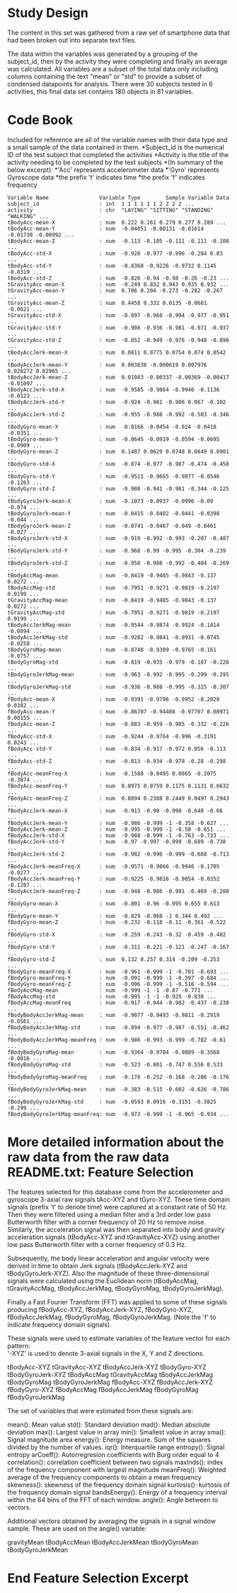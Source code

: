 Study Design
===============
The content in this set was gathered from a raw set of smartphone data that had been broken out into separate text files.  

The data within the variables was generated by a grouping of the subject_id, then by the activity they were completing and finally an average was calculated.  All variables are a subset of the total data only including columns containing the text "mean" or "std" to provide a subset of condensed datapoints for analysis.  There were 30 subjects tested in 6 activities, this final data set contains 180 objects in 81 variables.

Code Book
================
Included for reference are all of the variable names with their data type and a small sample of the data contained in them.
*Subject_id is the numerical ID of the test subject that completed the activities
*Activity is the title of the activity needing to be completed by the test subjects
*(In summary of the below excerpt):
*'Acc' represents accelerometer data
*'Gyro' represents Gyroscope data
*the prefix 't' indicates time
*the prefix 'f' indicates frequency
  
    Variable Name                Variable Type        Sample Variable Data
    subject_id                   : int  1 1 1 1 1 1 2 2 2 2 ...
    activity                     : chr  "LAYING" "SITTING" "STANDING" "WALKING" ...
    tBodyAcc-mean-X              : num  0.222 0.261 0.279 0.277 0.289 ...
    tBodyAcc-mean-Y              : num  -0.04051 -0.00131 -0.01614 -0.01738 -0.00992 ...
    tBodyAcc-mean-Z              : num  -0.113 -0.105 -0.111 -0.111 -0.108 ...
    tBodyAcc-std-X               : num  -0.928 -0.977 -0.996 -0.284 0.03 ...
    tBodyAcc-std-Y               : num  -0.8368 -0.9226 -0.9732 0.1145 -0.0319 ...
    tBodyAcc-std-Z               : num  -0.826 -0.94 -0.98 -0.26 -0.23 ...
    tGravityAcc-mean-X           : num  -0.249 0.832 0.943 0.935 0.932 ...
    tGravityAcc-mean-Y           : num  0.706 0.204 -0.273 -0.282 -0.267 ...
    tGravityAcc-mean-Z           : num  0.4458 0.332 0.0135 -0.0681 -0.0621 ...
    tGravityAcc-std-X            : num  -0.897 -0.968 -0.994 -0.977 -0.951 ...
    tGravityAcc-std-Y            : num  -0.908 -0.936 -0.981 -0.971 -0.937 ...
    tGravityAcc-std-Z            : num  -0.852 -0.949 -0.976 -0.948 -0.896 ...
    tBodyAccJerk-mean-X          : num  0.0811 0.0775 0.0754 0.074 0.0542 ...
    tBodyAccJerk-mean-Y          : num  0.003838 -0.000619 0.007976 0.028272 0.02965 ...
    tBodyAccJerk-mean-Z          : num  0.01083 -0.00337 -0.00369 -0.00417 -0.01097 ...
    tBodyAccJerk-std-X           : num  -0.9585 -0.9864 -0.9946 -0.1136 -0.0123 ...
    tBodyAccJerk-std-Y           : num  -0.924 -0.981 -0.986 0.067 -0.102 ...
    tBodyAccJerk-std-Z           : num  -0.955 -0.988 -0.992 -0.503 -0.346 ...
    tBodyGyro-mean-X             : num  -0.0166 -0.0454 -0.024 -0.0418 -0.0351 ...
    tBodyGyro-mean-Y             : num  -0.0645 -0.0919 -0.0594 -0.0695 -0.0909 ...
    tBodyGyro-mean-Z             : num  0.1487 0.0629 0.0748 0.0849 0.0901 ...
    tBodyGyro-std-X              : num  -0.874 -0.977 -0.987 -0.474 -0.458 ...
    tBodyGyro-std-Y              : num  -0.9511 -0.9665 -0.9877 -0.0546 -0.1263 ...
    tBodyGyro-std-Z              : num  -0.908 -0.941 -0.981 -0.344 -0.125 ...
    tBodyGyroJerk-mean-X         : num  -0.1073 -0.0937 -0.0996 -0.09 -0.074 ...
    tBodyGyroJerk-mean-Y         : num  -0.0415 -0.0402 -0.0441 -0.0398 -0.044 ...
    tBodyGyroJerk-mean-Z         : num  -0.0741 -0.0467 -0.049 -0.0461 -0.027 ...
    tBodyGyroJerk-std-X          : num  -0.919 -0.992 -0.993 -0.207 -0.487 ...
    tBodyGyroJerk-std-Y          : num  -0.968 -0.99 -0.995 -0.304 -0.239 ...
    tBodyGyroJerk-std-Z          : num  -0.958 -0.988 -0.992 -0.404 -0.269 ...
    tBodyAccMag-mean             : num  -0.8419 -0.9485 -0.9843 -0.137 0.0272 ...
    tBodyAccMag-std              : num  -0.7951 -0.9271 -0.9819 -0.2197 0.0199 ...
    tGravityAccMag-mean          : num  -0.8419 -0.9485 -0.9843 -0.137 0.0272 ...
    tGravityAccMag-std           : num  -0.7951 -0.9271 -0.9819 -0.2197 0.0199 ...
    tBodyAccJerkMag-mean         : num  -0.9544 -0.9874 -0.9924 -0.1414 -0.0894 ...
    tBodyAccJerkMag-std          : num  -0.9282 -0.9841 -0.9931 -0.0745 -0.0258 ...
    tBodyGyroMag-mean            : num  -0.8748 -0.9309 -0.9765 -0.161 -0.0757 ...
    tBodyGyroMag-std             : num  -0.819 -0.935 -0.979 -0.187 -0.226 ...
    tBodyGyroJerkMag-mean        : num  -0.963 -0.992 -0.995 -0.299 -0.295 ...
    tBodyGyroJerkMag-std         : num  -0.936 -0.988 -0.995 -0.325 -0.307 ...
    fBodyAcc-mean-X              : num  -0.9391 -0.9796 -0.9952 -0.2028 0.0382 ...
    fBodyAcc-mean-Y              : num  -0.86707 -0.94408 -0.97707 0.08971 0.00155 ...
    fBodyAcc-mean-Z              : num  -0.883 -0.959 -0.985 -0.332 -0.226 ...
    fBodyAcc-std-X               : num  -0.9244 -0.9764 -0.996 -0.3191 0.0243 ...
    fBodyAcc-std-Y               : num  -0.834 -0.917 -0.972 0.056 -0.113 ...
    fBodyAcc-std-Z               : num  -0.813 -0.934 -0.978 -0.28 -0.298 ...
    fBodyAcc-meanFreq-X          : num  -0.1588 -0.0495 0.0865 -0.2075 -0.3074 ...
    fBodyAcc-meanFreq-Y          : num  0.0975 0.0759 0.1175 0.1131 0.0632 ...
    fBodyAcc-meanFreq-Z          : num  0.0894 0.2388 0.2449 0.0497 0.2943 ...
    fBodyAccJerk-mean-X          : num  -0.913 -0.98 -0.998 -0.648 -0.66 ...
    fBodyAccJerk-mean-Y          : num  -0.986 -0.999 -1 -0.358 -0.627 ...
    fBodyAccJerk-mean-Z          : num  -0.995 -0.999 -1 -0.58 -0.651 ...
    fBodyAccJerk-std-X           : num  -0.988 -0.999 -1 -0.763 -0.733 ...
    fBodyAccJerk-std-Y           : num  -0.97 -0.997 -0.999 -0.689 -0.738 ...
    fBodyAccJerk-std-Z           : num  -0.982 -0.996 -0.999 -0.668 -0.713 ...
    fBodyAccJerk-meanFreq-X      : num  -0.9571 -0.9866 -0.9946 -0.1705 -0.0277 ...
    fBodyAccJerk-meanFreq-Y      : num  -0.9225 -0.9816 -0.9854 -0.0352 -0.1287 ...
    fBodyAccJerk-meanFreq-Z      : num  -0.948 -0.986 -0.991 -0.469 -0.288 ...
    fBodyGyro-mean-X             : num  -0.801 -0.96 -0.995 0.655 0.613 ...
    fBodyGyro-mean-Y             : num  -0.829 -0.968 -1 0.344 0.492 ...
    fBodyGyro-mean-Z             : num  -0.232 -0.118 -0.11 -0.361 -0.522 ...
    fBodyGyro-std-X              : num  -0.259 -0.243 -0.32 -0.459 -0.402 ...
    fBodyGyro-std-Y              : num  -0.311 -0.221 -0.121 -0.247 -0.167 ...
    fBodyGyro-std-Z              : num  0.132 0.257 0.314 -0.209 -0.253 ...
    fBodyGyro-meanFreq-X         : num  -0.961 -0.999 -1 -0.701 -0.693 ...
    fBodyGyro-meanFreq-Y         : num  -0.991 -0.999 -1 -0.397 -0.684 ...
    fBodyGyro-meanFreq-Z         : num  -0.996 -0.999 -1 -0.516 -0.594 ...
    fBodyAccMag-mean             : num  -0.999 -1 -1 -0.87 -0.771 ...
    fBodyAccMag-std              : num  -0.995 -1 -1 -0.929 -0.838 ...
    fBodyAccMag-meanFreq         : num  -0.917 -0.944 -0.982 -0.437 -0.238 ...
    fBodyBodyAccJerkMag-mean     : num  -0.9077 -0.9493 -0.9811 -0.2919 -0.0561 ...
    fBodyBodyAccJerkMag-std      : num  -0.894 -0.977 -0.987 -0.551 -0.462 ...
    fBodyBodyAccJerkMag-meanFreq : num  -0.986 -0.993 -0.999 -0.782 -0.61 ...
    fBodyBodyGyroMag-mean        : num  -0.9364 -0.9784 -0.9889 -0.3568 -0.0816 ...
    fBodyBodyGyroMag-std         : num  -0.523 -0.801 -0.747 0.556 0.533 ...
    fBodyBodyGyroMag-meanFreq    : num  -0.178 -0.252 -0.168 -0.286 -0.176 ...
    fBodyBodyGyroJerkMag-mean    : num  -0.383 -0.515 -0.602 -0.626 -0.786 ...
    fBodyBodyGyroJerkMag-std     : num  -0.0593 0.0916 -0.3151 -0.3825 -0.299 ...
    fBodyBodyGyroJerkMag-meanFreq: num  -0.973 -0.999 -1 -0.965 -0.934 ...
  
  More detailed information about the raw data from the raw data README.txt:
Feature Selection 
=================

The features selected for this database come from the accelerometer and gyroscope 3-axial raw signals tAcc-XYZ and tGyro-XYZ. These time domain signals (prefix 't' to denote time) were captured at a constant rate of 50 Hz. Then they were filtered using a median filter and a 3rd order low pass Butterworth filter with a corner frequency of 20 Hz to remove noise. Similarly, the acceleration signal was then separated into body and gravity acceleration signals (tBodyAcc-XYZ and tGravityAcc-XYZ) using another low pass Butterworth filter with a corner frequency of 0.3 Hz. 

Subsequently, the body linear acceleration and angular velocity were derived in time to obtain Jerk signals (tBodyAccJerk-XYZ and tBodyGyroJerk-XYZ). Also the magnitude of these three-dimensional signals were calculated using the Euclidean norm (tBodyAccMag, tGravityAccMag, tBodyAccJerkMag, tBodyGyroMag, tBodyGyroJerkMag). 

Finally a Fast Fourier Transform (FFT) was applied to some of these signals producing fBodyAcc-XYZ, fBodyAccJerk-XYZ, fBodyGyro-XYZ, fBodyAccJerkMag, fBodyGyroMag, fBodyGyroJerkMag. (Note the 'f' to indicate frequency domain signals). 

These signals were used to estimate variables of the feature vector for each pattern:  
'-XYZ' is used to denote 3-axial signals in the X, Y and Z directions.

tBodyAcc-XYZ
tGravityAcc-XYZ
tBodyAccJerk-XYZ
tBodyGyro-XYZ
tBodyGyroJerk-XYZ
tBodyAccMag
tGravityAccMag
tBodyAccJerkMag
tBodyGyroMag
tBodyGyroJerkMag
fBodyAcc-XYZ
fBodyAccJerk-XYZ
fBodyGyro-XYZ
fBodyAccMag
fBodyAccJerkMag
fBodyGyroMag
fBodyGyroJerkMag

The set of variables that were estimated from these signals are: 

mean(): Mean value
std(): Standard deviation
mad(): Median absolute deviation 
max(): Largest value in array
min(): Smallest value in array
sma(): Signal magnitude area
energy(): Energy measure. Sum of the squares divided by the number of values. 
iqr(): Interquartile range 
entropy(): Signal entropy
arCoeff(): Autorregresion coefficients with Burg order equal to 4
correlation(): correlation coefficient between two signals
maxInds(): index of the frequency component with largest magnitude
meanFreq(): Weighted average of the frequency components to obtain a mean frequency
skewness(): skewness of the frequency domain signal 
kurtosis(): kurtosis of the frequency domain signal 
bandsEnergy(): Energy of a frequency interval within the 64 bins of the FFT of each window.
angle(): Angle between to vectors.

Additional vectors obtained by averaging the signals in a signal window sample. These are used on the angle() variable:

gravityMean
tBodyAccMean
tBodyAccJerkMean
tBodyGyroMean
tBodyGyroJerkMean

End Feature Selection Excerpt
=================